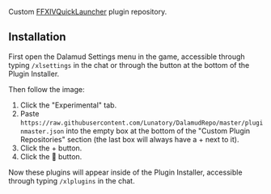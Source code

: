 Custom [FFXIVQuickLauncher](https://github.com/goaaats/FFXIVQuickLauncher) plugin repository.

## Installation

First open the Dalamud Settings menu in the game, accessible through typing `/xlsettings` in the chat or through the button at the bottom of the Plugin Installer.

Then follow the image:
1. Click the "Experimental" tab.
2. Paste `https://raw.githubusercontent.com/Lunatory/DalamudRepo/master/pluginmaster.json` into the empty box at the bottom of the "Custom Plugin Repositories" section (the last box will always have a + next to it).
3. Click the + button.
4. Click the 💾 button.

Now these plugins will appear inside of the Plugin Installer, accessible through typing `/xlplugins` in the chat.
